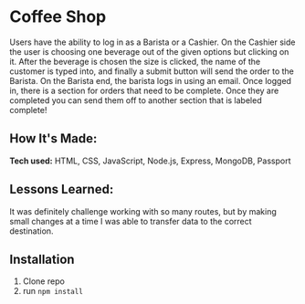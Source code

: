 # Coffee Shop

Users have the ability to log in as a Barista or a Cashier. On the Cashier side the user is choosing one beverage out of the given options but clicking on it. After the beverage is chosen the size is clicked, the name of the customer is typed into, and finally a submit button will send the order to the Barista. On the Barista end, the barista logs in using an email. Once logged in, there is a section for orders that need to be complete. Once they are completed you can send them off to another section that is labeled complete!

## How It's Made:

**Tech used:** HTML, CSS, JavaScript, Node.js, Express, MongoDB, Passport

## Lessons Learned:
It was definitely challenge working with so many routes, but by making small changes at a time I was able to transfer data to the correct destination.

## Installation

1. Clone repo
2. run `npm install`
